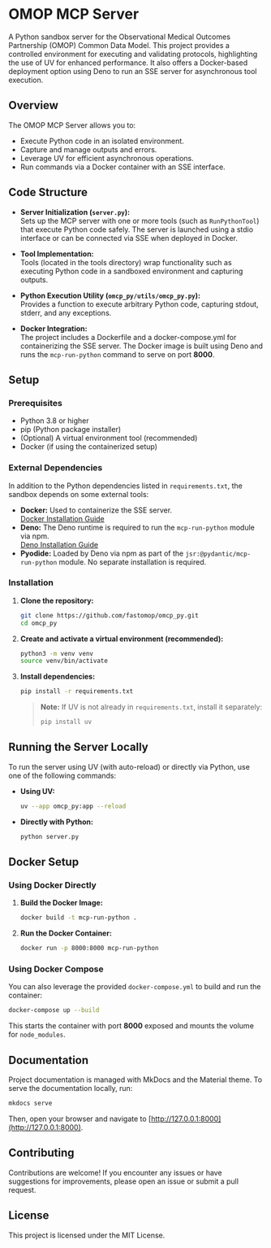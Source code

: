 # OMOP MCP Server

A Python sandbox server for the Observational Medical Outcomes Partnership (OMOP) Common Data Model. This project provides a controlled environment for executing and validating protocols, highlighting the use of UV for enhanced performance. It also offers a Docker-based deployment option using Deno to run an SSE server for asynchronous tool execution.

## Overview

The OMOP MCP Server allows you to:
- Execute Python code in an isolated environment.
- Capture and manage outputs and errors.
- Leverage UV for efficient asynchronous operations.
- Run commands via a Docker container with an SSE interface.

## Code Structure

- **Server Initialization (`server.py`):**  
  Sets up the MCP server with one or more tools (such as `RunPythonTool`) that execute Python code safely. The server is launched using a stdio interface or can be connected via SSE when deployed in Docker.

- **Tool Implementation:**  
  Tools (located in the tools directory) wrap functionality such as executing Python code in a sandboxed environment and capturing outputs.

- **Python Execution Utility (`omcp_py/utils/omcp_py.py`):**  
  Provides a function to execute arbitrary Python code, capturing stdout, stderr, and any exceptions.

- **Docker Integration:**  
  The project includes a Dockerfile and a docker-compose.yml for containerizing the SSE server. The Docker image is built using Deno and runs the `mcp-run-python` command to serve on port **8000**.

## Setup

### Prerequisites

- Python 3.8 or higher
- pip (Python package installer)
- (Optional) A virtual environment tool (recommended)
- Docker (if using the containerized setup)

### External Dependencies

In addition to the Python dependencies listed in `requirements.txt`, the sandbox depends on some external tools:
- **Docker:** Used to containerize the SSE server.  
  [Docker Installation Guide](https://docs.docker.com/get-docker/)
- **Deno:** The Deno runtime is required to run the `mcp-run-python` module via npm.  
  [Deno Installation Guide](https://deno.land/#installation)
- **Pyodide:** Loaded by Deno via npm as part of the `jsr:@pydantic/mcp-run-python` module. No separate installation is required.

### Installation

1. **Clone the repository:**

   ```sh
   git clone https://github.com/fastomop/omcp_py.git
   cd omcp_py
   ```

2. **Create and activate a virtual environment (recommended):**

   ```sh
   python3 -m venv venv
   source venv/bin/activate
   ```

3. **Install dependencies:**

   ```sh
   pip install -r requirements.txt
   ```

   > **Note:** If UV is not already in `requirements.txt`, install it separately:
   >
   > ```sh
   > pip install uv
   > ```

## Running the Server Locally

To run the server using UV (with auto-reload) or directly via Python, use one of the following commands:

- **Using UV:**

  ```sh
  uv --app omcp_py:app --reload
  ```

- **Directly with Python:**

  ```sh
  python server.py
  ```

## Docker Setup

### Using Docker Directly

1. **Build the Docker Image:**

   ```sh
   docker build -t mcp-run-python .
   ```

2. **Run the Docker Container:**

   ```sh
   docker run -p 8000:8000 mcp-run-python
   ```

### Using Docker Compose

You can also leverage the provided `docker-compose.yml` to build and run the container:

```sh
docker-compose up --build
```

This starts the container with port **8000** exposed and mounts the volume for `node_modules`.

## Documentation

Project documentation is managed with MkDocs and the Material theme. To serve the documentation locally, run:

```sh
mkdocs serve
```

Then, open your browser and navigate to [http://127.0.0.1:8000](http://127.0.0.1:8000).

## Contributing

Contributions are welcome! If you encounter any issues or have suggestions for improvements, please open an issue or submit a pull request.

## License

This project is licensed under the MIT License.